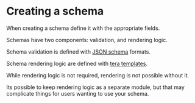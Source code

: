 # Creating a schema

When creating a schema define it with the appropriate fields.

Schemas have two components: validation, and rendering logic.

Schema validation is defined with [JSON schema](https://json-schema.org/) formats.

Schema rendering logic are defined with [tera templates](https://github.com/Keats/tera).

While rendering logic is not required, rendering is not possible without it.

Its possible to keep rendering logic as a separate module, but that may
 complicate things for users wanting to use your schema.
